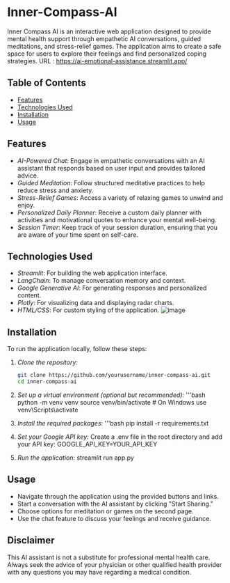 # Inner-Compass-AI

Inner Compass AI is an interactive web application designed to provide mental health support through empathetic AI conversations, guided meditations, and stress-relief games. The application aims to create a safe space for users to explore their feelings and find personalized coping strategies. URL : https://ai-emotional-assistance.streamlit.app/

## Table of Contents

- [Features](#features)
- [Technologies Used](#technologies-used)
- [Installation](#installation)
- [Usage](#usage)

## Features

- *AI-Powered Chat*: Engage in empathetic conversations with an AI assistant that responds based on user input and provides tailored advice.
- *Guided Meditation*: Follow structured meditative practices to help reduce stress and anxiety.
- *Stress-Relief Games*: Access a variety of relaxing games to unwind and enjoy.
- *Personalized Daily Planner*: Receive a custom daily planner with activities and motivational quotes to enhance your mental well-being.
- *Session Timer*: Keep track of your session duration, ensuring that you are aware of your time spent on self-care.

## Technologies Used

- *Streamlit*: For building the web application interface.
- *LangChain*: To manage conversation memory and context.
- *Google Generative AI*: For generating responses and personalized content.
- *Plotly*: For visualizing data and displaying radar charts.
- *HTML/CSS*: For custom styling of the application.
![image](https://github.com/user-attachments/assets/d3dbea5e-faff-429b-9a69-e4a690bf3cf1)


## Installation

To run the application locally, follow these steps:

1. *Clone the repository:*
   ```bash
   git clone https://github.com/yourusername/inner-compass-ai.git
   cd inner-compass-ai

2. *Set up a virtual environment (optional but recommended):*
   '''bash
   python -m venv venv
   source venv/bin/activate  # On Windows use venv\Scripts\activate

3. *Install the required packages:*
   '''bash
   pip install -r requirements.txt

4. *Set your Google API key:*
   Create a .env file in the root directory and add your API key:
      GOOGLE_API_KEY=YOUR_API_KEY
   
6. *Run the application:*
   streamlit run app.py

## Usage

- Navigate through the application using the provided buttons and links.
- Start a conversation with the AI assistant by clicking "Start Sharing."
- Choose options for meditation or games on the second page.
- Use the chat feature to discuss your feelings and receive guidance.

## Disclaimer
This AI assistant is not a substitute for professional mental health care. Always seek the advice of your physician or other qualified health provider with any questions you may have regarding a medical condition.
